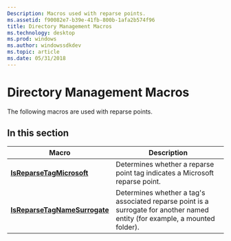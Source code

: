 ```yaml
---
Description: Macros used with reparse points.
ms.assetid: f90082e7-b39e-41fb-800b-1afa2b574f96
title: Directory Management Macros
ms.technology: desktop
ms.prod: windows
ms.author: windowssdkdev
ms.topic: article
ms.date: 05/31/2018
---
```


# Directory Management Macros

The following macros are used with reparse points.

## In this section



| Macro                                                                     | Description                                                                                                                             |
|---------------------------------------------------------------------------|-----------------------------------------------------------------------------------------------------------------------------------------|
| [**IsReparseTagMicrosoft**](/windows/desktop/api/Winnt/nf-winnt-isreparsetagmicrosoft)<br/>         | Determines whether a reparse point tag indicates a Microsoft reparse point.<br/>                                                  |
| [**IsReparseTagNameSurrogate**](/windows/desktop/api/Winnt/nf-winnt-isreparsetagnamesurrogate)<br/> | Determines whether a tag's associated reparse point is a surrogate for another named entity (for example, a mounted folder).<br/> |



 

 

 




